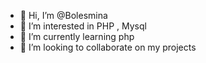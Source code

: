 - 👋 Hi, I’m @Bolesmina
- 👀 I’m interested in PHP , Mysql 
- 🌱 I’m currently learning php
- 💞️ I’m looking to collaborate on my projects

<!---
Bolesmina/Bolesmina is a ✨ special ✨ repository because its `README.md` (this file) appears on your GitHub profile.
You can click the Preview link to take a look at your changes.
--->
